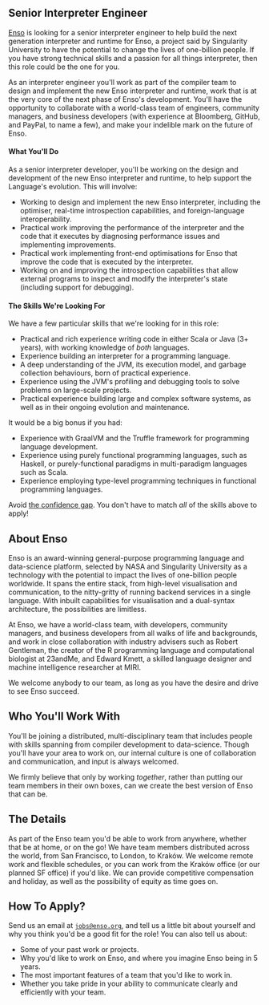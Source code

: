 ## Senior Interpreter Engineer
[Enso](https://enso.org) is looking for a senior interpreter engineer to help 
build the next generation interpreter and runtime for Enso, a project said 
by Singularity University to have the potential to change the lives of
one-billion people. If you have strong technical skills and a passion for all
things interpreter, then this role could be the one for you.

As an interpreter engineer you'll work as part of the compiler team to design
and implement the new Enso interpreter and runtime, work that is at the very
core of the next phase of Enso's development. You'll have the opportunity to
collaborate with a world-class team of engineers, community managers, and
business developers (with experience at Bloomberg, GitHub, and PayPal, to name a
few), and make your indelible mark on the future of Enso.

#### What You'll Do
As a senior interpreter developer, you'll be working on the design and
development of the new Enso interpreter and runtime, to help support the
Language's evolution. This will involve:

- Working to design and implement the new Enso interpreter, including the
  optimiser, real-time introspection capabilities, and foreign-language
  interoperability.
- Practical work improving the performance of the interpreter and the code that
  it executes by diagnosing performance issues and implementing improvements.
- Practical work implementing front-end optimisations for Enso that improve the
  code that is executed by the interpreter.
- Working on and improving the introspection capabilities that allow external
  programs to inspect and modify the interpreter's state (including support for
  debugging).

#### The Skills We're Looking For
We have a few particular skills that we're looking for in this role:

- Practical and rich experience writing code in either Scala or Java (3+ years),
  with working knowledge of _both_ languages.
- Experience building an interpreter for a programming language.
- A deep understanding of the JVM, its execution model, and garbage collection
  behaviours, born of practical experience.
- Experience using the JVM's profiling and debugging tools to solve problems on
  large-scale projects.
- Practical experience building large and complex software systems, as well as
  in their ongoing evolution and maintenance.

It would be a big bonus if you had:

- Experience with GraalVM and the Truffle framework for programming language
  development.
- Experience using purely functional programming languages, such as Haskell, or
  purely-functional paradigms in multi-paradigm languages such as Scala.
- Experience employing type-level programming techniques in functional
  programming languages.

Avoid [the confidence gap](https://www.forbes.com/sites/womensmedia/2014/04/28/act-now-to-shrink-the-confidence-gap/).
You don't have to match _all_ of the skills above to apply!

## About Enso
Enso is an award-winning general-purpose programming language and data-science
platform, selected by NASA and Singularity University as a technology with the
potential to impact the lives of one-billion people worldwide. It spans the
entire stack, from high-level visualisation and communication, to the
nitty-gritty of running backend services in a single language. With inbuilt
capabilities for visualisation and a dual-syntax architecture, the possibilities
are limitless.

At Enso, we have a world-class team, with developers, community managers, and
business developers from all walks of life and backgrounds, and work in close
collaboration with industry advisers such as Robert Gentleman, the creator of
the R programming language and computational biologist at 23andMe, and Edward
Kmett, a skilled language designer and machine intelligence researcher at MIRI.

We welcome anybody to our team, as long as you have the desire and drive to see
Enso succeed.

## Who You'll Work With
You'll be joining a distributed, multi-disciplinary team that includes people
with skills spanning from compiler development to data-science. Though you'll
have your area to work on, our internal culture is one of collaboration and
communication, and input is always welcomed.

We firmly believe that only by working _together_, rather than putting our team
members in their own boxes, can we create the best version of Enso that can be.

## The Details
As part of the Enso team you'd be able to work from anywhere, whether that be at
home, or on the go! We have team members distributed across the world, from San
Francisco, to London, to Kraków. We welcome remote work and flexible schedules,
or you can work from the Kraków office (or our planned SF office) if you'd like.
We can provide competitive compensation and holiday, as well as the possibility
of equity as time goes on.

## How To Apply?
Send us an email at [`jobs@enso.org`](mailto:jobs@enso.org), and tell us a
little bit about yourself and why you think you'd be a good fit for the role!
You can also tell us about:

- Some of your past work or projects.
- Why you'd like to work on Enso, and where you imagine Enso being in 5 years.
- The most important features of a team that you'd like to work in.
- Whether you take pride in your ability to communicate clearly and efficiently
  with your team.
